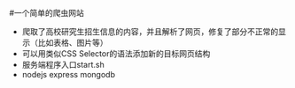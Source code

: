 #一个简单的爬虫网站
* 爬取了高校研究生招生信息的内容，并且解析了网页，修复了部分不正常的显示（比如表格、图片等）
* 可以用类似CSS Selector的语法添加新的目标网页结构 
* 服务端程序入口start.sh
* nodejs express mongodb